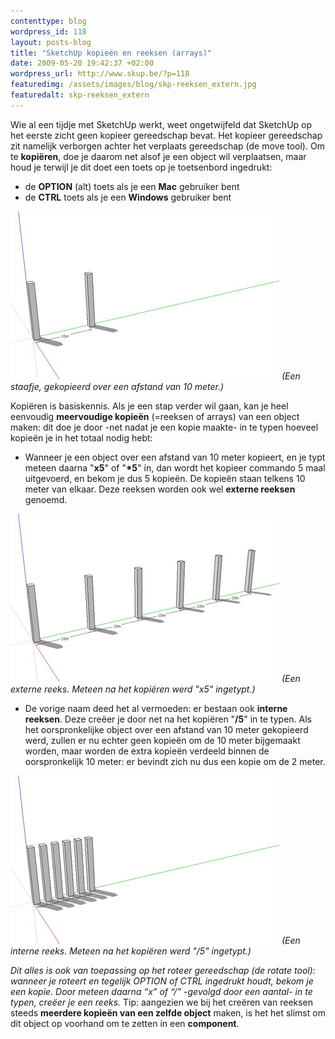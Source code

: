 ```yaml
--- 
contenttype: blog
wordpress_id: 118
layout: posts-blog
title: "SketchUp kopieën en reeksen (arrays)"
date: 2009-05-20 19:42:37 +02:00
wordpress_url: http://www.skup.be/?p=118
featuredimg: /assets/images/blog/skp-reeksen_extern.jpg
featuredalt: skp-reeksen_extern
---
```

Wie al een tijdje met SketchUp werkt, weet ongetwijfeld dat SketchUp op
het eerste zicht geen kopieer gereedschap bevat. Het kopieer gereedschap
zit namelijk verborgen achter het verplaats gereedschap (de move tool).
Om te **kopiëren**, doe je daarom net alsof je een object wil
verplaatsen, maar houd je terwijl je dit doet een toets op je
toetsenbord ingedrukt:

-   de **OPTION** (alt) toets als je een **Mac** gebruiker bent
-   de **CTRL** toets als je een **Windows** gebruiker bent

![skp-reeksen-basis][]
*(Een staafje, gekopieerd over een afstand van 10 meter.)*

Kopiëren is basiskennis. Als je een stap verder wil gaan, kan je heel eenvoudig **meervoudige
kopieën** (=reeksen of arrays) van een object maken: dit doe je door
-net nadat je een kopie maakte- in te typen hoeveel kopieën je in het
totaal nodig hebt:

-   Wanneer je een object over een afstand van 10 meter kopieert, en je
    typt meteen daarna "**x5**" of "**\*5**" in, dan wordt het kopieer
    commando 5 maal uitgevoerd, en bekom je dus 5 kopieën. De kopieën
    staan telkens 10 meter van elkaar. Deze reeksen worden ook wel
    **externe reeksen** genoemd.

![skp-reeksen-extern][]
*(Een externe reeks. Meteen na het kopiëren werd "x5" ingetypt.)*

-   De vorige naam deed het al vermoeden: er bestaan ook
    **interne reeksen**. Deze creëer je door net na het kopiëren "**/5**"
    in te typen. Als het oorspronkelijke object over een afstand van 10
    meter gekopieerd werd, zullen er nu echter geen kopieën om de 10
    meter bijgemaakt worden, maar worden de extra kopieën verdeeld
    binnen de oorspronkelijk 10 meter: er bevindt zich nu dus een kopie
    om de 2 meter.

![skp-reeksen-intern][]
*(Een interne reeks. Meteen na het kopiëren werd "/5" ingetypt.)*


*Dit alles is ook van
toepassing op het roteer gereedschap (de rotate tool): wanneer je
roteert en tegelijk OPTION of CTRL ingedrukt houdt, bekom je een kopie.
Door meteen daarna “x” of “/” -gevolgd door een aantal- in te typen,
creëer je een reeks.* Tip: aangezien we bij het creëren van reeksen
steeds **meerdere kopieën van een zelfde object** maken, is het het
slimst om dit object op voorhand om te zetten in een **component**.

[skp-reeksen-basis]: /assets/images/blog/skp-reeksen_basis.jpg "skp-reeksen_basis"

[skp-reeksen-extern]: /assets/images/blog/skp-reeksen_extern.jpg "skp-reeksen_extern"

[skp-reeksen-intern]: /assets/images/blog/skp-reeksen_intern.jpg "skp-reeksen_intern"
